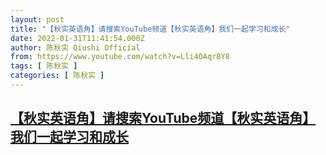 ```yaml
---
layout: post
title: "【秋实英语角】请搜索YouTube频道【秋实英语角】我们一起学习和成长"
date: 2022-01-31T11:41:54.000Z
author: 陈秋实 Qiushi Official
from: https://www.youtube.com/watch?v=Lli4OAqr8Y8
tags: [ 陈秋实 ]
categories: [ 陈秋实 ]
---
```

<!--1643629314000-->
[【秋实英语角】请搜索YouTube频道【秋实英语角】我们一起学习和成长](https://www.youtube.com/watch?v=Lli4OAqr8Y8)
------

<div>

</div>
